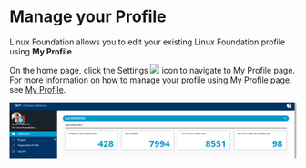# Manage your Profile

Linux Foundation allows you to edit your existing Linux Foundation profile using **My Profile**.

On the home page, click the Settings ![](https://firebasestorage.googleapis.com/v0/b/gitbook-28427.appspot.com/o/assets%2F-M2DCN9UgoRgMEkgnLyP%2F-MC0FRZyxcRenFpW9e7E%2F-MC0GT1AN-KxFBwUOhtv%2FSettins.png?alt=media&token=bc0a74ae-7863-4b0f-82a3-0407eede7f34) icon to navigate to My Profile page. For more information on how to manage your profile using My Profile page, see [My Profile](https://docs.linuxfoundation.org/docs/my-profile).

![Account Settings](../../.gitbook/assets/account-settings-company-dashboard.png)

